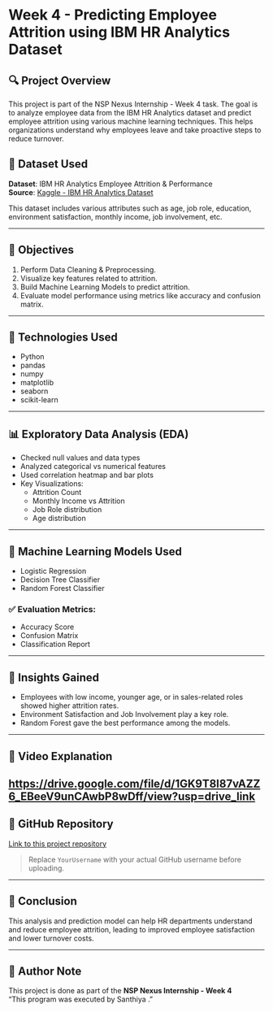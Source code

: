 # Week 4 - Predicting Employee Attrition using IBM HR Analytics Dataset

## 🔍 Project Overview

This project is part of the NSP Nexus Internship - Week 4 task. The goal is to analyze employee data from the IBM HR Analytics dataset and predict employee attrition using various machine learning techniques. This helps organizations understand why employees leave and take proactive steps to reduce turnover.

## 📁 Dataset Used

**Dataset**: IBM HR Analytics Employee Attrition & Performance  
**Source**: [Kaggle - IBM HR Analytics Dataset](https://www.kaggle.com/datasets/pavansubhasht/ibm-hr-analytics-attrition-dataset)

This dataset includes various attributes such as age, job role, education, environment satisfaction, monthly income, job involvement, etc.

---

## 📌 Objectives

1. Perform Data Cleaning & Preprocessing.
2. Visualize key features related to attrition.
3. Build Machine Learning Models to predict attrition.
4. Evaluate model performance using metrics like accuracy and confusion matrix.

---

## 🧪 Technologies Used

- Python
- pandas
- numpy
- matplotlib
- seaborn
- scikit-learn

---

## 📊 Exploratory Data Analysis (EDA)

- Checked null values and data types
- Analyzed categorical vs numerical features
- Used correlation heatmap and bar plots
- Key Visualizations:
  - Attrition Count
  - Monthly Income vs Attrition
  - Job Role distribution
  - Age distribution

---

## 🤖 Machine Learning Models Used

- Logistic Regression
- Decision Tree Classifier
- Random Forest Classifier

### ✅ Evaluation Metrics:

- Accuracy Score
- Confusion Matrix
- Classification Report

---

## 🧠 Insights Gained

- Employees with low income, younger age, or in sales-related roles showed higher attrition rates.
- Environment Satisfaction and Job Involvement play a key role.
- Random Forest gave the best performance among the models.

---

## 🎥 Video Explanation

https://drive.google.com/file/d/1GK9T8I87vAZZ6_EBeeV9unCAwbP8wDff/view?usp=drive_link
---

## 🔗 GitHub Repository

[Link to this project repository](https://github.com/YourUsername/Week4-EmployeeAttrition-Prediction)

> Replace `YourUsername` with your actual GitHub username before uploading.

---

## 📌 Conclusion

This analysis and prediction model can help HR departments understand and reduce employee attrition, leading to improved employee satisfaction and lower turnover costs.

---

## 📌 Author Note

This project is done as part of the **NSP Nexus Internship - Week 4**  
“This program was executed by Santhiya .”

